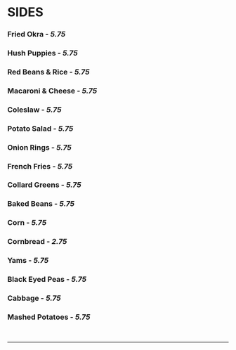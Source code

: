 # SIDES

### Fried Okra - *5.75*
### Hush Puppies - *5.75*
### Red Beans & Rice - *5.75*
### Macaroni & Cheese - *5.75*
### Coleslaw - *5.75*
### Potato Salad - *5.75*
### Onion Rings - *5.75*
### French Fries - *5.75*
### Collard Greens - *5.75*
### Baked Beans - *5.75*
### Corn - *5.75*
### Cornbread - *2.75*
### Yams - *5.75*
### Black Eyed Peas - *5.75*
### Cabbage - *5.75*
### Mashed Potatoes - *5.75*


<br>
<hr>
<Available/>
<Disclaimer/>
